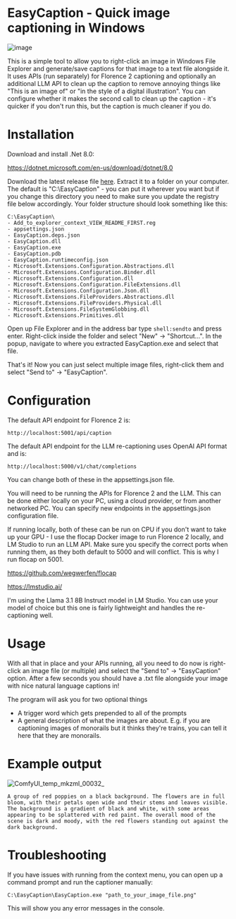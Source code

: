 # EasyCaption - Quick image captioning in Windows

![image](https://github.com/user-attachments/assets/26055442-0fb6-48c1-bf4b-8faf50ab3006)


This is a simple tool to allow you to right-click an image in Windows File Explorer and generate/save captions for that image to a text file alongside it. It uses APIs (run separately) for Florence 2 captioning and optionally an additional LLM API to clean up the caption to remove annoying things like "This is an image of" or "in the style of a digital illustration". You can configure whether it makes the second call to clean up the caption - it's quicker if you don't run this, but the caption is much cleaner if you do.

# Installation

Download and install .Net 8.0:

https://dotnet.microsoft.com/en-us/download/dotnet/8.0

Download the latest release file [here](https://github.com/morphicschris/easycaption/releases). Extract it to a folder on your computer. The default is "C:\EasyCaption\" - you can put it wherever you want but if you change this directory you need to make sure you update the registry file below accordingly. Your folder structure should look something like this:

```
C:\EasyCaption\
- Add_to_explorer_context_VIEW_README_FIRST.reg
- appsettings.json
- EasyCaption.deps.json
- EasyCaption.dll
- EasyCaption.exe
- EasyCaption.pdb
- EasyCaption.runtimeconfig.json
- Microsoft.Extensions.Configuration.Abstractions.dll
- Microsoft.Extensions.Configuration.Binder.dll
- Microsoft.Extensions.Configuration.dll
- Microsoft.Extensions.Configuration.FileExtensions.dll
- Microsoft.Extensions.Configuration.Json.dll
- Microsoft.Extensions.FileProviders.Abstractions.dll
- Microsoft.Extensions.FileProviders.Physical.dll
- Microsoft.Extensions.FileSystemGlobbing.dll
- Microsoft.Extensions.Primitives.dll
```

Open up File Explorer and in the address bar type `shell:sendto` and press enter. Right-click inside the folder and select "New" -> "Shortcut...". In the popup, navigate to where you extracted EasyCaption.exe and select that file.

That's it! Now you can just select multiple image files, right-click them and select "Send to" -> "EasyCaption".

# Configuration

The default API endpoint for Florence 2 is:

`http://localhost:5001/api/caption`

The default API endpoint for the LLM re-captioning uses OpenAI API format and is:

`http://localhost:5000/v1/chat/completions`

You can change both of these in the appsettings.json file.

You will need to be running the APIs for Florence 2 and the LLM. This can be done either locally on your PC, using a cloud provider, or from another networked PC. You can specify new endpoints in the appsettings.json configuration file.

If running locally, both of these can be run on CPU if you don't want to take up your GPU - I use the flocap Docker image to run Florence 2 locally, and LM Studio to run an LLM API. Make sure you specify the correct ports when running them, as they both default to 5000 and will conflict. This is why I run flocap on 5001.

https://github.com/wegwerfen/flocap

https://lmstudio.ai/

I'm using the Llama 3.1 8B Instruct model in LM Studio. You can use your model of choice but this one is fairly lightweight and handles the re-captioning well.

# Usage

With all that in place and your APIs running, all you need to do now is right-click an image file (or multiple) and select the "Send to" -> "EasyCaption" option. After a few seconds you should have a .txt file alongside your image with nice natural language captions in!

The program will ask you for two optional things
- A trigger word which gets prepended to all of the prompts
- A general description of what the images are about. E.g. if you are captioning images of monorails but it thinks they're trains, you can tell it here that they are monorails.

# Example output

![ComfyUI_temp_mkzml_00032_](https://github.com/user-attachments/assets/fb977b6b-bd1e-4183-8a1c-def9e09ba230)

```
A group of red poppies on a black background. The flowers are in full bloom, with their petals open wide and their stems and leaves visible. The background is a gradient of black and white, with some areas appearing to be splattered with red paint. The overall mood of the scene is dark and moody, with the red flowers standing out against the dark background.
```


# Troubleshooting

If you have issues with running from the context menu, you can open up a command prompt and run the captioner manually:

`C:\EasyCaption\EasyCaption.exe "path_to_your_image_file.png"`

This will show you any error messages in the console.

